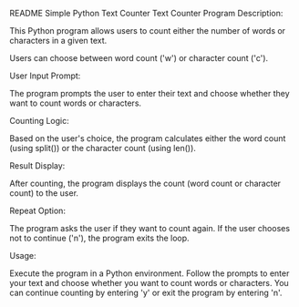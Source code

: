 README
Simple Python Text Counter
Text Counter Program Description:

This Python program allows users to count either the number of words or characters in a given text.

Users can choose between word count ('w') or character count ('c').

User Input Prompt:

The program prompts the user to enter their text and choose whether they want to count words or characters.

Counting Logic:

Based on the user's choice, the program calculates either the word count (using split()) or the character count (using len()).

Result Display:

After counting, the program displays the count (word count or character count) to the user.

Repeat Option:

The program asks the user if they want to count again. If the user chooses not to continue ('n'), the program exits the loop.

Usage:

Execute the program in a Python environment. Follow the prompts to enter your text and choose whether you want to count words or characters. You can continue counting by entering 'y' or exit the program by entering 'n'.
